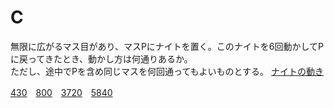 # C
無限に広がるマス目があり、マスPにナイトを置く。このナイトを6回動かしてPに戻ってきたとき、動かし方は何通りあるか。<br>
ただし、途中でPを含め同じマスを何回通ってもよいものとする。
[ナイトの動き](https://stabucky.com/wp/wp-content/uploads/2013/12/knight.png)

[430](632.md)　[800](632.md)　[3720](632.md)　[5840](253.md)